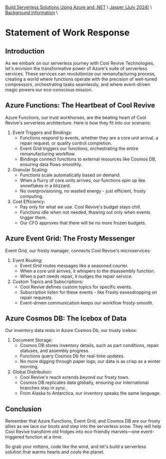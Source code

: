 [Build Serverless Solutions Using Azure and .NET](../../../README.md) \ [Jasper (July 2024)](../../README.md) \ [Background Information](README.md) \

# Statement of Work Response

## Introduction

As we embark on our serverless journey with Cool Revive Technologies, let's envision the transformative power of Azure's suite of serverless services. These services can revolutionize our remanufacturing process, creating a world where functions operate with the precision of well-tuned compressors, orchestrating tasks seamlessly, and where event-driven magic powers our eco-conscious mission.

## Azure Functions: The Heartbeat of Cool Revive

Azure Functions, our trust workhorses, are the beating heart of Cool Revive's serverless architecture. Here is how they fit into our scenario:

1. Event Triggers and Bindings:
   - Functions respond to events, whether they are a core unit arrival, a repair request, or quality control completion.
   - Event Grid triggers our functions, orchestrating the entire remanufacturing workflow.
   - Bindings connect functions to external resources like Cosmos DB, ensuring data flows smoothly.
2. Granular Scaling:
   - Functions scale automatically based on demand.
   - When a flurry of core units arrives, our functions spin up like snowflakes in a blizzard.
   - No overprovisioning, no wasted energy - just efficient, frosty computing.
3. Cost Efficiency:
   - Pay only for what we use. Cool Revive's budget stays chill.
   - Functions idle when not needed, thawing out only when events trigger them.
   - Our CFO approves that there will be no more frozen budgets.

## Azure Event Grid: The Frosty Messenger

Event Grid, our frosty manager, connects Cool Revive's microservices:

1. Event Routing:
   - Event Grid routes messages like a seasoned courier.
   - When a core unit arrives, it whispers to the disassembly function.
   - When a part needs repair, it nudges the repair service.
2. Custom Topics and Subscriptions:
   - Cool Revive defines custom topics for specific events.
   - Subscription listen for these events - like Frosty eavesdropping on repair requests.
   - Event-driven communication keeps our workflow frosty-smooth.

## Azure Cosmos DB: The Icebox of Data

Our inventory data rests in Azure Cosmos Db, our trusty icebox:

1. Document Storage:
   - Cosmos DB stores inventory details, such as part conditions, repair statuses, and assembly progress.
   - Functions query Cosmos Db for real-time updates.
   - No more digging through paper logs; our data is as crisp as a winter morning.
2. Global Distribution:
   - Cool Revive's reach extends beyond our frosty town.
   - Cosmos DB replicates data globally, ensuring our international branches stay in sync.
   - From Alaska to Antarctica, our inventory speaks the same language.

## Conclusion

Remember that Azure Functions, Event Grid, and Cosmos DB are our frosty allies as we lace our boots and step into the serverless snow. They will help Cool Revive transform old fridges into eco-friendly marvels—one event-triggered function at a time.

So grab your mittens, code like the wind, and let's build a serverless solution that warms hearts and cools the planet.